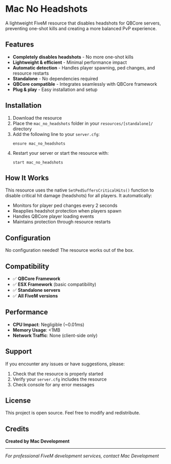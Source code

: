 # Mac No Headshots

A lightweight FiveM resource that disables headshots for QBCore servers, preventing one-shot kills and creating a more balanced PvP experience.

## Features

- **Completely disables headshots** - No more one-shot kills
- **Lightweight & efficient** - Minimal performance impact
- **Automatic detection** - Handles player spawning, ped changes, and resource restarts
- **Standalone** - No dependencies required
- **QBCore compatible** - Integrates seamlessly with QBCore framework
- **Plug & play** - Easy installation and setup

## Installation

1. Download the resource
2. Place the `mac_no_headshots` folder in your `resources/[standalone]/` directory
3. Add the following line to your `server.cfg`:
   ```
   ensure mac_no_headshots
   ```
4. Restart your server or start the resource with:
   ```
   start mac_no_headshots
   ```

## How It Works

This resource uses the native `SetPedSuffersCriticalHits()` function to disable critical hit damage (headshots) for all players. It automatically:

- Monitors for player ped changes every 2 seconds
- Reapplies headshot protection when players spawn
- Handles QBCore player loading events
- Maintains protection through resource restarts

## Configuration

No configuration needed! The resource works out of the box.

## Compatibility

- ✅ **QBCore Framework**
- ✅ **ESX Framework** (basic compatibility)
- ✅ **Standalone servers**
- ✅ **All FiveM versions**

## Performance

- **CPU Impact**: Negligible (~0.01ms)
- **Memory Usage**: <1MB
- **Network Traffic**: None (client-side only)

## Support

If you encounter any issues or have suggestions, please:

1. Check that the resource is properly started
2. Verify your `server.cfg` includes the resource
3. Check console for any error messages

## License

This project is open source. Feel free to modify and redistribute.

## Credits

**Created by Mac Development**

---

*For professional FiveM development services, contact Mac Development*
